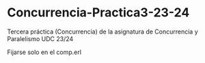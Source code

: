 # Concurrencia-Practica3-23-24
Tercera práctica (Concurrencia) de la asignatura de Concurrencia y Paralelismo UDC 23/24

Fijarse solo en el comp.erl
